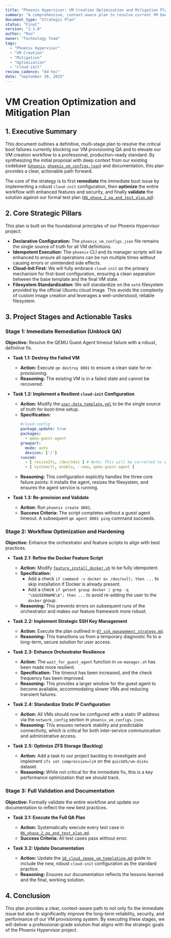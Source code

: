 ```yaml
---
title: "Phoenix Hypervisor: VM Creation Optimization and Mitigation Plan"
summary: "A comprehensive, context-aware plan to resolve current VM boot failures, optimize the creation workflow, and establish a robust, production-ready VM provisioning system."
document_type: "Strategic Plan"
status: "Final"
version: "2.1.0"
author: "Roo"
owner: "Technology Team"
tags:
  - "Phoenix Hypervisor"
  - "VM Creation"
  - "Mitigation"
  - "Optimization"
  - "cloud-init"
review_cadence: "Ad-hoc"
date: "September 30, 2025"
---
```


# VM Creation Optimization and Mitigation Plan

## 1. Executive Summary

This document outlines a definitive, multi-stage plan to resolve the critical boot failures currently blocking our VM provisioning QA and to elevate our VM creation workflow to a professional, production-ready standard. By synthesizing the initial proposal with deep context from our existing codebase ([`phoenix`](usr/local/phoenix_hypervisor/bin/phoenix), [`phoenix_vm_configs.json`](usr/local/phoenix_hypervisor/etc/phoenix_vm_configs.json)) and documentation, this plan provides a clear, actionable path forward.

The core of the strategy is to first **remediate** the immediate boot issue by implementing a robust `cloud-init` configuration, then **optimize** the entire workflow with enhanced features and security, and finally **validate** the solution against our formal test plan ([`06_phase_2_qa_and_test_plan.md`](Thinkheads.AI_docs/03_phoenix_hypervisor_implementation/06_project_proposals_and_requirements/VM_creation/06_phase_2_qa_and_test_plan.md)).

## 2. Core Strategic Pillars

This plan is built on the foundational principles of our Phoenix Hypervisor project:

*   **Declarative Configuration:** The `phoenix_vm_configs.json` file remains the single source of truth for all VM definitions.
*   **Idempotent Execution:** The `phoenix` CLI and its manager scripts will be enhanced to ensure all operations can be run multiple times without causing errors or unintended side effects.
*   **Cloud-Init First:** We will fully embrace `cloud-init` as the primary mechanism for first-boot configuration, ensuring a clean separation between the base template and the final VM state.
*   **Filesystem Standardization:** We will standardize on the `ext4` filesystem provided by the official Ubuntu cloud image. This avoids the complexity of custom image creation and leverages a well-understood, reliable filesystem.

## 3. Project Stages and Actionable Tasks

### Stage 1: Immediate Remediation (Unblock QA)

**Objective:** Resolve the QEMU Guest Agent timeout failure with a robust, definitive fix.

*   **Task 1.1: Destroy the Failed VM**
    *   **Action:** Execute `qm destroy 8001` to ensure a clean slate for re-provisioning.
    *   **Reasoning:** The existing VM is in a failed state and cannot be recovered.

*   **Task 1.2: Implement a Resilient `cloud-init` Configuration**
    *   **Action:** Modify the [`user-data.template.yml`](usr/local/phoenix_hypervisor/etc/cloud-init/user-data.template.yml) to be the single source of truth for boot-time setup.
    *   **Specification:**
        ```yaml
        #cloud-config
        package_update: true
        packages:
          - qemu-guest-agent
        growpart:
          mode: auto
          devices: ['/']
        runcmd:
          - [ resize2fs, /dev/sda1 ] # Note: This will be corrected to a safe version
          - [ systemctl, enable, --now, qemu-guest-agent ]
        ```
    *   **Reasoning:** This configuration explicitly handles the three core failure points: it installs the agent, resizes the filesystem, and ensures the agent service is running.

*   **Task 1.3: Re-provision and Validate**
    *   **Action:** Run `phoenix create 8001`.
    *   **Success Criteria:** The script completes without a guest agent timeout. A subsequent `qm agent 8001 ping` command succeeds.

### Stage 2: Workflow Optimization and Hardening

**Objective:** Enhance the orchestrator and feature scripts to align with best practices.

*   **Task 2.1: Refine the Docker Feature Script**
    *   **Action:** Modify [`feature_install_docker.sh`](usr/local/phoenix_hypervisor/bin/vm_features/feature_install_docker.sh) to be fully idempotent.
    *   **Specification:**
        *   Add a check `if command -v docker &> /dev/null; then ...` to skip installation if Docker is already present.
        *   Add a check `if getent group docker | grep -q "\b$USERNAME\b"; then ...` to avoid re-adding the user to the `docker` group.
    *   **Reasoning:** This prevents errors on subsequent runs of the orchestrator and makes our feature framework more robust.

*   **Task 2.2: Implement Strategic SSH Key Management**
    *   **Action:** Execute the plan outlined in [`07_ssh_management_strategy.md`](Thinkheads.AI_docs/03_phoenix_hypervisor_implementation/06_project_proposals_and_requirements/VM_creation/07_ssh_management_strategy.md).
    *   **Reasoning:** This transitions us from a temporary diagnostic fix to a long-term, secure solution for user access.

*   **Task 2.3: Enhance Orchestrator Resilience**
    *   **Action:** The `wait_for_guest_agent` function in `vm-manager.sh` has been made more resilient.
    *   **Specification:** The timeout has been increased, and the check frequency has been improved.
    *   **Reasoning:** This provides a larger window for the guest agent to become available, accommodating slower VMs and reducing transient failures.

*   **Task 2.4: Standardize Static IP Configuration**
    *   **Action:** All VMs should now be configured with a static IP address via the `network_config` section in `phoenix_vm_configs.json`.
    *   **Reasoning:** This ensures network stability and predictable connectivity, which is critical for both inter-service communication and administrative access.

*   **Task 2.5: Optimize ZFS Storage (Backlog)**
    *   **Action:** Add a task to our project backlog to investigate and implement `zfs set compression=lz4` on the `quickOS/vm-disks` dataset.
    *   **Reasoning:** While not critical for the immediate fix, this is a key performance optimization that we should track.

### Stage 3: Full Validation and Documentation

**Objective:** Formally validate the entire workflow and update our documentation to reflect the new best practices.

*   **Task 3.1: Execute the Full QA Plan**
    *   **Action:** Systematically execute every test case in [`06_phase_2_qa_and_test_plan.md`](Thinkheads.AI_docs/03_phoenix_hypervisor_implementation/06_project_proposals_and_requirements/VM_creation/06_phase_2_qa_and_test_plan.md).
    *   **Success Criteria:** All test cases pass without error.

*   **Task 3.2: Update Documentation**
    *   **Action:** Update the [`10_cloud_image_vm_templating.md`](Thinkheads.AI_docs/03_phoenix_hypervisor_implementation/00_guides/10_cloud_image_vm_templating.md) guide to include the new, robust `cloud-init` configuration as the standard practice.
    *   **Reasoning:** Ensures our documentation reflects the lessons learned and the final, working solution.

## 4. Conclusion

This plan provides a clear, context-aware path to not only fix the immediate issue but also to significantly improve the long-term reliability, security, and performance of our VM provisioning system. By executing these stages, we will deliver a professional-grade solution that aligns with the strategic goals of the Phoenix Hypervisor project.